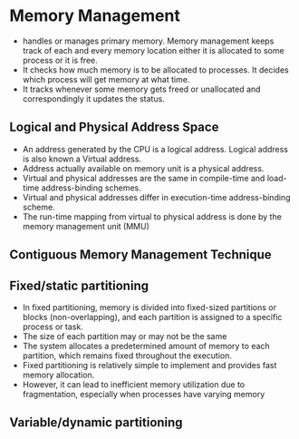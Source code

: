 # Memory Management
- handles or manages primary memory. Memory management keeps track of each and every memory location either it is allocated to some process or it is free. 
- It checks how much memory is to be allocated to processes. It decides which process will get memory at what time. 
- It tracks whenever some memory gets freed or unallocated and correspondingly it updates the status.

## Logical and Physical Address Space
- An address generated by the CPU is a logical address. Logical address is also known a Virtual address.
- Address actually available on memory unit is a physical address. 
- Virtual and physical addresses are the same in compile-time and load-time address-binding schemes. 
- Virtual and physical addresses differ in execution-time address-binding scheme.
- The run-time mapping from virtual to physical address is done by the memory management unit (MMU)

## Contiguous Memory Management Technique
## Fixed/static partitioning 
- In fixed partitioning, memory is divided into fixed-sized partitions or blocks (non-overlapping), and each partition is assigned to a specific process or task.
- The size of each partition may or may not be the same
- The system allocates a predetermined amount of memory to each partition, which remains fixed throughout the execution.
- Fixed partitioning is relatively simple to implement and provides fast memory allocation. 
- However, it can lead to inefficient memory utilization due to fragmentation, especially when processes have varying memory

## Variable/dynamic partitioning 
